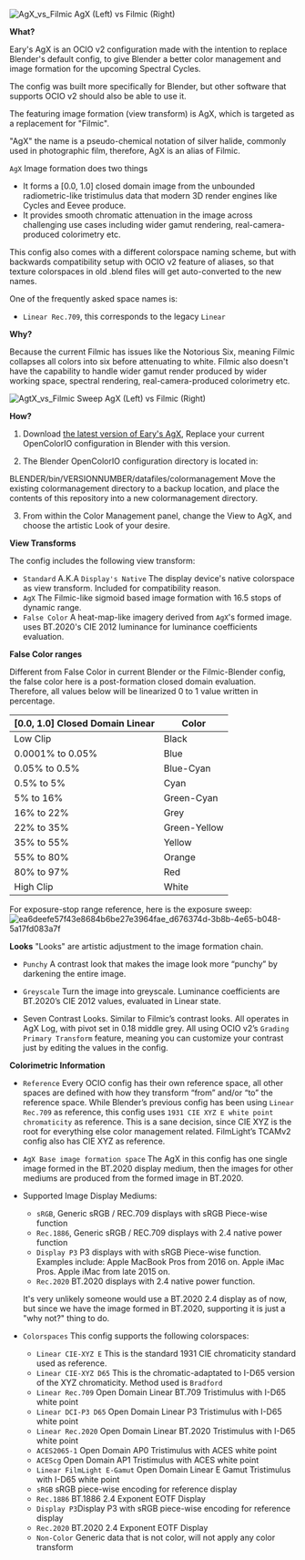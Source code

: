![AgX_vs_Filmic](https://user-images.githubusercontent.com/59176246/228416284-fe8e5a45-2dbb-4edf-bb36-52906c32a813.png)
AgX (Left) vs Filmic (Right)

**What?**


Eary's AgX is an OCIO v2 configuration made with the intention to replace Blender's default config, to give Blender a better color management and image formation for the upcoming Spectral Cycles.

The config was built more specifically for Blender, but other software that supports OCIO v2 should also be able to use it. 

The featuring image formation (view transform) is AgX, which is targeted as a replacement for "Filmic".

"AgX" the name is a pseudo-chemical notation of silver halide, commonly used in photographic film, therefore, AgX is an alias of Filmic.

`AgX` Image formation does two things
- It forms a [0.0, 1.0] closed domain image from the unbounded radiometric-like tristimulus data that modern 3D render engines like Cycles and Eevee produce. 
- It provides smooth chromatic attenuation in the image across challenging use cases including wider gamut rendering, real-camera-produced colorimetry etc.

This config also comes with a different colorspace naming scheme, but with backwards compatibility setup with OCIO v2 feature of aliases, so that texture colorspaces in old .blend files will get auto-converted to the new names. 

One of the frequently asked space names is:
- `Linear Rec.709`, this corresponds to the legacy `Linear`

**Why?**

Because the current Filmic has issues like the Notorious Six, meaning Filmic collapses all colors into six before attenuating to white. Filmic also doesn't have the capability to handle wider gamut render produced by wider working space, spectral rendering, real-camera-produced colorimetry etc. 

![AgtX_vs_Filmic Sweep](https://user-images.githubusercontent.com/59176246/228655449-0b9b5e7b-e962-400f-bfb5-56c104bc7cd9.png)
AgX (Left) vs Filmic (Right)

**How?**

1. Download [the latest version of Eary's AgX](https://codeload.github.com/EaryChow/AgX/zip/refs/heads/main), Replace your current OpenColorIO configuration in Blender with this version.

2. The Blender OpenColorIO configuration directory is located in:

  BLENDER/bin/VERSIONNUMBER/datafiles/colormanagement
  Move the existing colormanagement directory to a backup location, and place the contents of this repository into a new colormanagement directory.

3. From within the Color Management panel, change the View to AgX, and choose the artistic Look of your desire.

**View Transforms**

The config includes the following view transform:
- `Standard` A.K.A `Display's Native` The display device's native colorspace as view transform. Included for compatibility reason.
- `AgX` The Filmic-like sigmoid based image formation with 16.5 stops of dynamic range.
- `False Color` A heat-map-like imagery derived from `AgX`'s formed image. uses BT.2020's CIE 2012 luminance for luminance coefficients evaluation. 

**False Color ranges**

Different from False Color in current Blender or the Filmic-Blender config, the false color here is a post-formation closed domain evaluation. Therefore, all values below will be linearized 0 to 1 value written in percentage.

[0.0, 1.0] Closed Domain Linear | Color 
---- | ---- 
Low Clip | Black 
0.0001% to 0.05% | Blue
0.05% to 0.5% | Blue-Cyan
0.5% to 5% | Cyan
5% to 16% | Green-Cyan
16% to 22% | Grey
22% to 35% | Green-Yellow
35% to 55% | Yellow
55% to 80% | Orange
80% to 97% | Red
High Clip | White

For exposure-stop range reference, here is the exposure sweep:
![ea6deefe57f43e8684b6be27e3964fae_d676374d-3b8b-4e65-b048-5a17fd083a7f](https://github.com/EaryChow/AgX/assets/59176246/da259308-5d6f-409b-bf5b-4bd4c8fd4ec3)


**Looks**
"Looks" are artistic adjustment to the image formation chain. 

- `Punchy` A contrast look that makes the image look more “punchy” by darkening the entire image.

- `Greyscale` Turn the image into greyscale. Luminance coefficients are BT.2020’s CIE 2012 values, evaluated in Linear state.

-  Seven Contrast Looks. Similar to Filmic’s contrast looks. All operates in AgX Log, with pivot set in 0.18 middle grey. All using OCIO v2’s `Grading Primary Transform` feature, meaning you can customize your contrast just by editing the values in the config.

**Colorimetric Information**

- `Reference` Every OCIO config has their own reference space, all other spaces are defined with how they transform “from” and/or “to” the reference space.  While Blender’s previous config has been using `Linear Rec.709` as reference, this config uses `1931 CIE XYZ E white point chromaticity` as reference. This is a sane decision, since CIE XYZ is the root for everything else color management related. FilmLight’s TCAMv2 config also has CIE XYZ as reference. 

- `AgX Base image formation space` The AgX in this config has one single image formed in the BT.2020 display medium, then the images for other mediums are produced from the formed image in BT.2020.

- Supported Image Display Mediums:

  - `sRGB`, Generic sRGB / REC.709 displays with sRGB Piece-wise function
  - `Rec.1886`, Generic sRGB / REC.709 displays with 2.4 native power function
  - `Display P3` P3 displays with with sRGB Piece-wise function. Examples include:
    Apple MacBook Pros from 2016 on.
    Apple iMac Pros.
    Apple iMac from late 2015 on.
  - `Rec.2020` BT.2020 displays with 2.4 native power function.

  It's very unlikely someone would use a BT.2020 2.4 display as of now, but since we have the image formed in BT.2020, supporting it is just a "why not?" thing to do.


 - `Colorspaces`
    This config supports the following colorspaces:
   - `Linear CIE-XYZ E` This is the standard 1931 CIE chromaticity standard used as reference.
   - `Linear CIE-XYZ D65` This is the chromatic-adaptated to I-D65 version of the XYZ chromaticity. Method used is `Bradford`
   - `Linear Rec.709` Open Domain Linear BT.709 Tristimulus with I-D65 white point
   - `Linear DCI-P3 D65` Open Domain Linear P3 Tristimulus with I-D65 white point
   - `Linear Rec.2020` Open Domain Linear BT.2020 Tristimulus with I-D65 white point
   - `ACES2065-1` Open Domain AP0 Tristimulus with ACES white point
   - `ACEScg` Open Domain AP1 Tristimulus with ACES white point
   - `Linear FilmLight E-Gamut` Open Domain Linear E Gamut Tristimulus with I-D65 white point
   - `sRGB` sRGB piece-wise encoding for reference display
   - `Rec.1886` BT.1886 2.4 Exponent EOTF Display
   - `Display P3`Display P3 with sRGB piece-wise encoding for reference display
   - `Rec.2020` BT.2020 2.4 Exponent EOTF Display
   - `Non-Color` Generic data that is not color, will not apply any color transform

